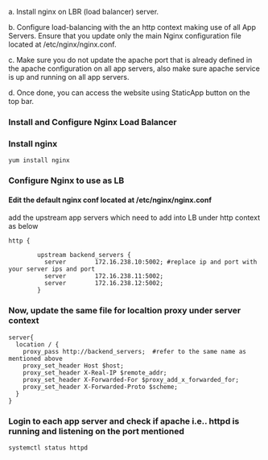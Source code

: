 a. Install nginx on LBR (load balancer) server.


b. Configure load-balancing with the an http context making use of all App Servers. Ensure that you update only the main Nginx configuration file located at /etc/nginx/nginx.conf.


c. Make sure you do not update the apache port that is already defined in the apache configuration on all app servers, also make sure apache service is up and running on all app servers.


d. Once done, you can access the website using StaticApp button on the top bar.

### Install and Configure Nginx Load Balancer

### Install nginx
```
yum install nginx
```

### Configure Nginx to use as LB
#### Edit the default nginx conf located at /etc/nginx/nginx.conf
add the upstream app servers which need to add into LB under http context as below
```
http {

        upstream backend_servers {
          server        172.16.238.10:5002; #replace ip and port with your server ips and port
          server        172.16.238.11:5002;
          server        172.16.238.12:5002;
        }
```

### Now, update the same file for localtion proxy under server context
```
server{
  location / {
    proxy_pass http://backend_servers;  #refer to the same name as mentioned above
    proxy_set_header Host $host;
    proxy_set_header X-Real-IP $remote_addr;
    proxy_set_header X-Forwarded-For $proxy_add_x_forwarded_for;
    proxy_set_header X-Forwarded-Proto $scheme;
  }
}
```

### Login to each app server and check if apache i.e.. httpd is running and listening on the port mentioned
```
systemctl status httpd
```
